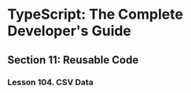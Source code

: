 # TypeScript: The Complete Developer's Guide

## Section 11: Reusable Code

### Lesson 104. CSV Data
